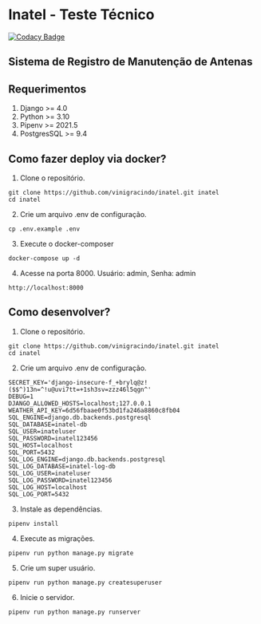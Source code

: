 # Inatel - Teste Técnico

[![Codacy Badge](https://app.codacy.com/project/badge/Grade/16121141b3714f099e645f7e7c310651)](https://www.codacy.com/gh/vinigracindo/inatel/dashboard?utm_source=github.com&amp;utm_medium=referral&amp;utm_content=vinigracindo/inatel&amp;utm_campaign=Badge_Grade)

## Sistema de Registro de Manutenção de Antenas

## Requerimentos
1. Django >= 4.0
2. Python >= 3.10
3. Pipenv >= 2021.5
4. PostgresSQL >= 9.4

## Como fazer deploy via docker?
1. Clone o repositório.
```console
git clone https://github.com/vinigracindo/inatel.git inatel
cd inatel
```

2. Crie um arquivo .env de configuração.
```console
cp .env.example .env
```

3. Execute o docker-composer
```console
docker-compose up -d
```

4. Acesse na porta 8000. Usuário: admin, Senha: admin
```console
http://localhost:8000
```

## Como desenvolver?

1. Clone o repositório.
```console
git clone https://github.com/vinigracindo/inatel.git inatel
cd inatel
```
2. Crie um arquivo .env de configuração.
```console
SECRET_KEY='django-insecure-f_+brylq@z!($$^)13n=^!u@uvi7tt=+1sh3sv=zzz46l5qgn^'
DEBUG=1
DJANGO_ALLOWED_HOSTS=localhost;127.0.0.1
WEATHER_API_KEY=6d56fbaae0f53bd1fa246a8860c8fb04
SQL_ENGINE=django.db.backends.postgresql
SQL_DATABASE=inatel-db
SQL_USER=inateluser
SQL_PASSWORD=inatel123456
SQL_HOST=localhost
SQL_PORT=5432
SQL_LOG_ENGINE=django.db.backends.postgresql
SQL_LOG_DATABASE=inatel-log-db
SQL_LOG_USER=inateluser
SQL_LOG_PASSWORD=inatel123456
SQL_LOG_HOST=localhost
SQL_LOG_PORT=5432
```
3. Instale as dependências.
```console
pipenv install
```
4. Execute as migrações.
```console
pipenv run python manage.py migrate
```
5. Crie um super usuário.
```console
pipenv run python manage.py createsuperuser
```
6. Inicie o servidor.
```console
pipenv run python manage.py runserver
```